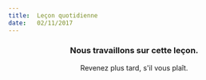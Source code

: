 ```yaml
---
title:  Leçon quotidienne
date:   02/11/2017
---
```


### <center>Nous travaillons sur cette leçon.</center>
<center>Revenez plus tard, s'il vous plaît.</center>